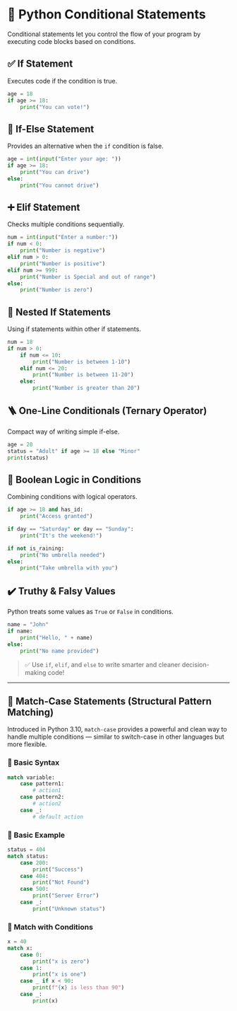 # 🧭 Python Conditional Statements 

Conditional statements let you control the flow of your program by executing code blocks based on conditions.

## ✅ If Statement
Executes code if the condition is true.
```python
age = 18
if age >= 18:
    print("You can vote!")
```

## 🔁 If-Else Statement
Provides an alternative when the `if` condition is false.
```python
age = int(input("Enter your age: "))
if age >= 18:
    print("You can drive")
else:
    print("You cannot drive")
```

## ➕ Elif Statement
Checks multiple conditions sequentially.
```python
num = int(input("Enter a number:"))
if num < 0:
    print("Number is negative")
elif num > 0:
    print("Number is positive")
elif num >= 999:
    print("Number is Special and out of range")
else:
    print("Number is zero")
```

## 🧠 Nested If Statements
Using if statements within other if statements.
```python
num = 18
if num > 0:
    if num <= 10:
        print("Number is between 1-10")
    elif num <= 20:
        print("Number is between 11-20")
    else:
        print("Number is greater than 20")
```

## 🪜 One-Line Conditionals (Ternary Operator)
Compact way of writing simple if-else.
```python
age = 20
status = "Adult" if age >= 18 else "Minor"
print(status)
```

## 🔄 Boolean Logic in Conditions
Combining conditions with logical operators.
```python
if age >= 18 and has_id:
    print("Access granted")

if day == "Saturday" or day == "Sunday":
    print("It's the weekend!")

if not is_raining:
    print("No umbrella needed")
else:
    print("Take umbrella with you")
```

## ✔️ Truthy & Falsy Values
Python treats some values as `True` or `False` in conditions.
```python
name = "John"
if name:
    print("Hello, " + name)
else:
    print("No name provided")
```

> ✅ Use `if`, `elif`, and `else` to write smarter and cleaner decision-making code!


---

## 🧩 Match-Case Statements (Structural Pattern Matching)

Introduced in Python 3.10, `match-case` provides a powerful and clean way to handle multiple conditions — similar to switch-case in other languages but more flexible.

### 🔹 Basic Syntax
```python
match variable:
    case pattern1:
        # action1
    case pattern2:
        # action2
    case _:
        # default action
```

### 🔸 Basic Example
```python
status = 404
match status:
    case 200:
        print("Success")
    case 404:
        print("Not Found")
    case 500:
        print("Server Error")
    case _:
        print("Unknown status")
```

### 🔸 Match with Conditions
```python
x = 40
match x:
    case 0:
        print("x is zero")
    case 1:
        print("x is one")
    case _ if x < 90:
        print(f"{x} is less than 90")
    case _:
        print(x)
```
